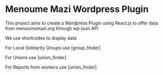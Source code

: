# Menoume Mazi Wordpress Plugin

This project aims to create a Wordpress Plugin using React.js to offer data from menoumemazi.org through wp-json API

We use shortcodes to display data

For Local Solidarity Groups use [group_finder]

For Unions use [union_finder]

For Reports from workers use [union_finder]

